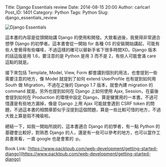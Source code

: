 Title: Django Essentials review
Date: 2014-08-15 20:00
Author: carlcarl
Post_ID: 1401
Category: Python
Tags: Python
Slug: django_essentials_review


![Django Essentials](http://i.imgur.com/nLMpucb.jpg)

這本書的內容是從頭開始講 Django 的使用和開發。大致看過後，我覺得非常適合想學 Django 的初學者。這本書會從一開始 for 各種 OS 的安裝開始講起，可能有些人會覺得有些囉嗦，不過這樣的確可以替新手省下很多時間XD。Django 版本的話這版是用 1.6，要注意的是 Python 是用 3 而不是 2，有些人可能會滿 care 這點的就是。

接下來包括 Template, Model, View, Form 都會講到個別的用法，也會提到一些需要注意的地方，像 Model 就提到了如何 extend UserProfile 也有提到如何用 South 做 Migration，不過在之後的 Django 1.7 版本，就會內建 migration 的 command 就是。另外也提到如何在 Django 上如何使用 Ajax, Session，在最後會提到如何在 Production 的環境中設定 Django，算是蠻實用的一本書。不過可惜還是有些地方漏掉，像是 Django 上用 Ajax 可能就會遇到 CSRF token 的問題，不過這本書的相關章節似乎沒提到這個問題，算是一些比較可惜的地方，不過大致上算是瑕不掩瑜啦。

總結一下，如我一開始所說的，這本書適合 Django 的初學者，有一點 Python 的基礎會比較好，對熟悉 Django 的人，還是有一些可以參考的地方，也可以當作工具書來看，一直 google 也是會累的 :p。


Book Link: [https://www.packtpub.com/web-development/getting-started-django](https://www.packtpub.com/web-development/getting-started-django)